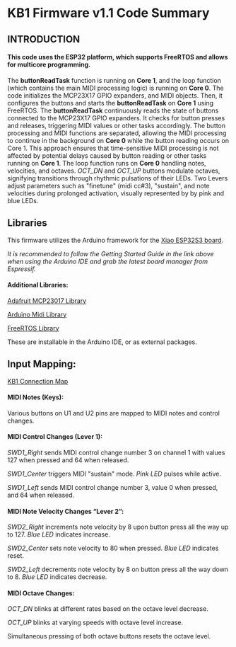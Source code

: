 # KB1 Firmware v1.1 Code Summary

## INTRODUCTION
#### This code uses the ESP32 platform, which supports FreeRTOS and allows for multicore programming. 


The **buttonReadTask** function is running on **Core 1**, and the loop function (which contains the main MIDI processing logic) is running on **Core 0**.
The code initializes the MCP23X17 GPIO expanders, and MIDI objects. 
Then, it configures the buttons and starts the **buttonReadTask** on **Core 1** using FreeRTOS. 
The **buttonReadTask** continuously reads the state of buttons connected to the MCP23X17 GPIO expanders. 
It checks for button presses and releases, triggering MIDI values or other tasks accordingly. 
The button processing and MIDI functions are separated, allowing the MIDI processing to continue in the background on **Core 0** while the button reading occurs on Core 1. This approach ensures that time-sensitive MIDI processing is not affected by potential delays caused by button reading or other tasks running on **Core 1**. 
The loop function runs on **Core 0** handling notes, velocities, and octaves. *OCT_DN* and *OCT_UP* buttons modulate octaves, signifying transitions through rhythmic pulsations of their LEDs. Two Levers adjust parameters such as "finetune" (midi cc#3), "sustain", and note velocities during prolonged activation, visually represented by by pink and blue LEDs.

## Libraries

This firmware utilizes the Arduino framework for the [Xiao ESP32S3 board](https://wiki.seeedstudio.com/xiao_esp32s3_getting_started/). 

*It is recommended to follow the Getting Started Guide in the link above when using the Arduino IDE and grab the latest board manager from Espressif.*



#### Additional Libraries:
[Adafruit MCP23017 Library](https://github.com/adafruit/Adafruit-MCP23017-Arduino-Library)

[Arduino Midi Library](https://github.com/FortySevenEffects/arduino_midi_library)

[FreeRTOS Library](https://github.com/feilipu/Arduino_FreeRTOS_Library)

These are installable in the Arduino IDE, or as external packages.


## Input Mapping:
[KB1 Connection Map](https://github.com/PocketMidi/KB1/blob/main/Firmware/Reference/KB1_Connection_Map_FW_v1.0.csv)
#### MIDI Notes (Keys):
Various buttons on U1 and U2 pins are mapped to MIDI notes and control changes.

#### MIDI Control Changes (Lever 1):
*SWD1_Right* sends MIDI control change number 3 on channel 1 with values 127 when pressed and 64 when released. 

*SWD1_Center* triggers MIDI "sustain" mode. *Pink LED* pulses while active.

*SWD1_Left* sends MIDI control change number 3, value 0 when pressed, and 64 when released.

#### MIDI Note Velocity Changes “Lever 2”:
*SWD2_Right* increments note velocity by 8 upon button press all the way up to 127. *Blue LED* indicates increase.

*SWD2_Center* sets note velocity to 80 when pressed. *Blue LED* indicates reset.

*SWD2_Left* decrements note velocity by 8 on button press all the way down to 8. *Blue LED* indicates decrease.

#### MIDI Octave Changes:
*OCT_DN* blinks at different rates based on the octave level decrease.

*OCT_UP* blinks at varying speeds with octave level increase.

Simultaneous pressing of both octave buttons resets the octave level.



